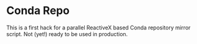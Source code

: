 # Conda Repo


This is a first hack for a parallel ReactiveX based Conda repository mirror script. Not (yet!) ready to be used in production.
